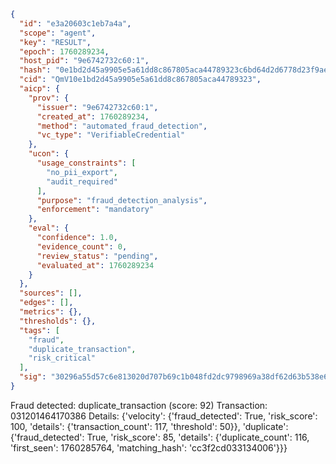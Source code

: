 ```json
{
  "id": "e3a20603c1eb7a4a",
  "scope": "agent",
  "key": "RESULT",
  "epoch": 1760289234,
  "host_pid": "9e6742732c60:1",
  "hash": "0e1bd2d45a9905e5a61dd8c867805aca44789323c6bd64d2d6778d23f9ae922e",
  "cid": "QmV10e1bd2d45a9905e5a61dd8c867805aca44789323",
  "aicp": {
    "prov": {
      "issuer": "9e6742732c60:1",
      "created_at": 1760289234,
      "method": "automated_fraud_detection",
      "vc_type": "VerifiableCredential"
    },
    "ucon": {
      "usage_constraints": [
        "no_pii_export",
        "audit_required"
      ],
      "purpose": "fraud_detection_analysis",
      "enforcement": "mandatory"
    },
    "eval": {
      "confidence": 1.0,
      "evidence_count": 0,
      "review_status": "pending",
      "evaluated_at": 1760289234
    }
  },
  "sources": [],
  "edges": [],
  "metrics": {},
  "thresholds": {},
  "tags": [
    "fraud",
    "duplicate_transaction",
    "risk_critical"
  ],
  "sig": "30296a55d57c6e813020d707b69c1b048fd2dc9798969a38df62d63b538e6085"
}
```

Fraud detected: duplicate_transaction (score: 92)
Transaction: 031201464170386
Details: {'velocity': {'fraud_detected': True, 'risk_score': 100, 'details': {'transaction_count': 117, 'threshold': 50}}, 'duplicate': {'fraud_detected': True, 'risk_score': 85, 'details': {'duplicate_count': 116, 'first_seen': 1760285764, 'matching_hash': 'cc3f2cd033134006'}}}